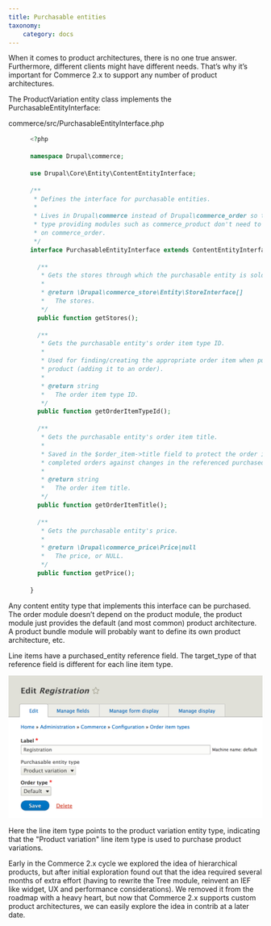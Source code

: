 ```yaml
---
title: Purchasable entities
taxonomy:
    category: docs
---
```


When it comes to product architectures, there is no one true answer.
Furthermore, different clients might have different needs. That’s why
it’s important for Commerce 2.x to support any number of product
architectures.

The ProductVariation entity class implements the PurchasableEntityInterface:

commerce/src/PurchasableEntityInterface.php

```php
      <?php
      
      namespace Drupal\commerce;
      
      use Drupal\Core\Entity\ContentEntityInterface;
      
      /**
       * Defines the interface for purchasable entities.
       *
       * Lives in Drupal\commerce instead of Drupal\commerce_order so that entity
       * type providing modules such as commerce_product don't need to depend
       * on commerce_order.
       */
      interface PurchasableEntityInterface extends ContentEntityInterface {
      
        /**
         * Gets the stores through which the purchasable entity is sold.
         *
         * @return \Drupal\commerce_store\Entity\StoreInterface[]
         *   The stores.
         */
        public function getStores();
      
        /**
         * Gets the purchasable entity's order item type ID.
         *
         * Used for finding/creating the appropriate order item when purchasing a
         * product (adding it to an order).
         *
         * @return string
         *   The order item type ID.
         */
        public function getOrderItemTypeId();
      
        /**
         * Gets the purchasable entity's order item title.
         *
         * Saved in the $order_item->title field to protect the order items of
         * completed orders against changes in the referenced purchased entity.
         *
         * @return string
         *   The order item title.
         */
        public function getOrderItemTitle();
      
        /**
         * Gets the purchasable entity's price.
         *
         * @return \Drupal\commerce_price\Price|null
         *   The price, or NULL.
         */
        public function getPrice();
      
      }
```

Any content entity type that implements this interface can be purchased.
The order module doesn’t depend on the product module, the product
module just provides the default (and most common) product architecture.
A product bundle module will probably want to define its own product
architecture, etc.

Line items have a purchased_entity reference field. The target\_type of
that reference field is different for each line item type.

![Order item type edit page](order_item_type_edit.png)

Here the line item type points to the product variation entity type,
indicating that the "Product variation" line item type is used to
purchase product variations.

Early in the Commerce 2.x cycle we explored the idea of hierarchical
products, but after initial exploration found out that the idea required
several months of extra effort (having to rewrite the Tree module,
reinvent an IEF like widget, UX and performance considerations). We
removed it from the roadmap with a heavy heart, but now that Commerce
2.x supports custom product architectures, we can easily explore the
idea in contrib at a later date.

